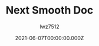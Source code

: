 ---
title: Next Smooth Doc
github: https://github.com/lwz7512/next-smooth-doc
demo: https://next-smooth-doc.vercel.app/
author: lwz7512
date: 2021-06-07T00:00:00.000Z
ssg:
  - Next
cms:
  - Markdown
category:
  - Documentation
description: smooth-doc in Nextjs implementation
draft: false
publish_date: '2021-06-05T00:36:07Z'
update_date: '2021-10-08T13:12:35Z'
github_star: 30
github_fork: 15
---